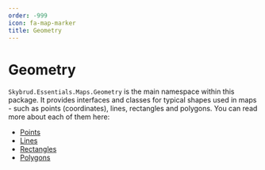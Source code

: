 ```yaml
---
order: -999
icon: fa-map-marker
title: Geometry
---
```


# Geometry

`Skybrud.Essentials.Maps.Geometry` is the main namespace within this package. It provides interfaces and classes for typical shapes used in maps - such as points (coordinates), lines, rectangles and polygons. You can read more about each of them here:

- [Points](./points/)
- [Lines](./lines/)
- [Rectangles](./rectangles/)
- [Polygons](./polygons/)